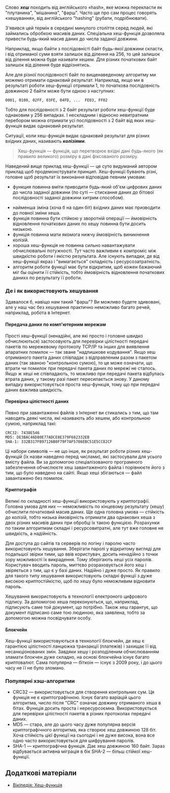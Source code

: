 Слово ***хеш*** походить від англійського «hash», яке можна перекласти як "плутанина", "мішанина", "фарш". Часто ще про сам процес говорять «хешування», від англійського "hashing" (рубати, подрібнювати). 

З'явився цей термін в середині минулого століття серед людей, які займались обробкою масивів даних. Спеціальна хеш-функція дозволяла привести будь-який масив даних до числа заданої довжини. 

Наприклад, якщо байти з послідовністі байт будь-якої довжини скласти, і від отриманої суми взяти залишок від ділення на 256, то цей залишок від ділення можна буде називати хешем. Для різних початкових байт залишок від ділення буде відрізнятись. 

Але для різної послідовності байт по вищенаведеному алгоритму ми можемо отримати однаковий результат. Наприклад, якщо ми в результаті роботи хеш-функції отримали 1, то початкова послідовність довжиною 2 байти може бути одною з наступних:

	0001, 0100, 02FF, 03FE, 04FD, ...  FE03, FF02 

Тобто для послідовності з 2 байт результат роботи хеш-функції буде однаковим у 256 випадках. І нескладним і відносно невитратним перебором можна отримати усі послідовності з 2 байт від яких хеш-функція видає однаковий результат.

Ситуації, коли хеш-функція видає однаковий результат для різних вхідних даних, називають ***колізіями***.	

> Хеш-функція — функція, що перетворює вхідні дані будь-якого (як правило великого) розміру в дані фіксованого розміру. 

Наведений вище приклад хеш-функції — це суто видуманий автором приклад щоб продемонструвати принцип. Хеш-функції бувають різні, головне щоб результат їх виконання відповідав певним умовам:

* функция повинна вміти приводити будь-який об'єм цифрових даних до числа заданої довжини (по суті — стискання даних до бітової послідовності заданої довжини хитрим способом). 
- найменша зміна (хоча б на один біт) вхідних даних має призводити до повної зміни хеша. 
- функція повинна бути стійкою у зворотній операції — ймовірність відновлення початкових даних по хешу повинна бути досить низькою.
- функція повинна мати якомога нижчу ймовірність виникнення колізій.
- хороша хеш-функція не повинна сильно навантажувати обчислювальні потужності. 
Тут часто важливим є компроміс між швидкістю роботи і якістю результата. Але існують випадки, де від хеш-функції якраз і "вимагається" складність і ресурсозатратність.
- алгоритм роботи функції має бути відкритим, щоб кожен бажаючий міг бы оцінити її стійкість, тобто ймовірність відновлення початкових данихх по результату її роботи.











### Де і як використовують хешування

Здавалося б, навіщо нам такий "фарш"? Ви можливо будете здивовані, але у наш час без хешування практично неможливо багато речей, наприклад, робота в Інтернет. 


#### Передача даних по комп'ютерним мережам

Прості хеш-функції (ненадійні, але які просто і головне швидко обчислюються) застосовують для перевірки цілістності передачі пакетів по мережевому протоколу TCP/IP та інших для виявлення апаратних помилок — так зване "надлишкове кодування". Якщо хеш отриманого пакета даних співпадає з відправленим разом з пакетом даних (так званою "контрольною сумою), то це може означати, що втрати чи помилок при передачі пакета даних по мережі не сталось. Якщо ж хеші не співпадають, то можливо при передачі пакета відбулась втрата даних, у такому разі пакет пересилається знову. У даному випадку використовується проста хеш-функція, тому що при передачі даних важлива швидкість.


#### Перевірка цілістності даних

Певно при завантаженні файлів з Інтернет ви стикались з тим, що там наводять деякі числа, які називають або хешем, або контрольною сумою, наприклад такі:

	CRC32: 7438E546
	MD5: DE3BAC46D80E77ADCE8E379F682332EB
	SHA-1: 332B317FB97126B0F79F7AF5786EBC51E5CC82CF
	
Ці набори символів — не що інше, як результат роботи різних хеш-функцій (їх назви наведено перед числами), які застосували для усього вмісту файла. Ви за допомогою спеціалізованого програмного забезпечення обчислюєте хеш завантаженого файла і порівнюєте його з тим, що було наведено на сайті. 
Якщо хеші збігаються — файл завантажено без помилок.


#### Криптографія

Великі по складності хеш-функції використовують у криптографії. Головна умова для них — неможливість по кінцевому результату (хешу) обчислити початковий масив даних. 
Ще одна головна умова — стійкість до колізій, тобто низька ймовірність отримати два однакових хеша з двох різних масивів даних при обробці їх такою функцією. Розрахунки по таким алгоритмам складні і ресурсовитратні, але тут вже головне не швидкість, а надійність. 

Для доступа до сайтів та серверів по логіну і паролю часто використовують хешування. Зберігати паролі у відкритому вигляді для подальшої звірки тими, що ввів користувач, досить ненадійно з точки зору можливості їх викрадення. Тому зберігають хеші усіх паролів. Користувач вводить пароль, миттєво розраховується його хеш і звіряється з тим, що є у базі даних. Надійно і дуже просто. 
Як правило для такого типу хешування використовують складні функції з дуже високою криптостійкістю, щоб по хешу було неможливим відновити пароль.

Хешування використовують в технології електроного цифрового підпису. За допомогою хеша  переконуються, що, наприклад, підписують саме той документ, що потрібно. Також хеш гарантує, що документ підписано саме тою людиною, яка заявлена, тобто за допомогою можна посвідчувати особу.


#### Блокчейн

Хеш-функції використовуються в технології блокчейн, де хеш є гарантією цілістності ланцюжка транзакції (платежів) і захищає її від несанкціонованих змін. Завдяки хешу і розподіленим обчислюванням зламати блокчен дуже складно, на основі блокчейна існує багато криптовалют. Сама популярна — біткоін — існує з 2009 року, і до цього часу не її не було зломано. 

















### Популярні хэш-алгоритми

- CRC32 — використовується для створення контрольних сум. Ця функція не є криптографічною. Існує багато варіацій цього алгоритма, число після "CRC" означає довжину отриманого хеша в бітах. Функція досить проста і нересурсоємна. Використовується для перевірки цілістності пакетів в різних протоколах передачі даних. 
- MD5 — стара, але до цього часу дуже популярна версія криптографічного алгоритма, яка створює хеш довжиною 128 біт. Хоча стійкість цієї функції на сьогодні і не дуже висока, вона все одно часто використовується для шифрування паролів. 
- SHA-1 — криптографічна функція. Дає хеш довжиною 160 байт. Зараз відбувається активна міграція в бік SHA-2 — більш стійкої хеш-функції. 







## Додаткові матеріали

- [Вікіпедія: Хеш-функція](https://uk.wikipedia.org/wiki/%D0%A5%D0%B5%D1%88-%D1%84%D1%83%D0%BD%D0%BA%D1%86%D1%96%D1%8F#%D0%97%D0%B0%D1%81%D1%82%D0%BE%D1%81%D1%83%D0%B2%D0%B0%D0%BD%D0%BD%D1%8F_%D0%B3%D0%B5%D1%88-%D1%84%D1%83%D0%BD%D0%BA%D1%86%D1%96%D0%B9)